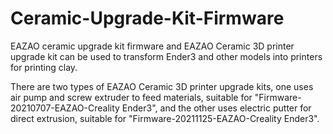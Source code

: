 # Ceramic-Upgrade-Kit-Firmware
EAZAO ceramic upgrade kit firmware and EAZAO Ceramic 3D printer upgrade kit can be used to transform Ender3 and other models into printers for printing clay.

There are two types of EAZAO Ceramic 3D printer upgrade kits, one uses air pump and screw extruder to feed materials, suitable for "Firmware-20210707-EAZAO-Creality Ender3", and the other uses electric putter for direct extrusion, suitable for "Firmware-20211125-EAZAO-Creality Ender3".
